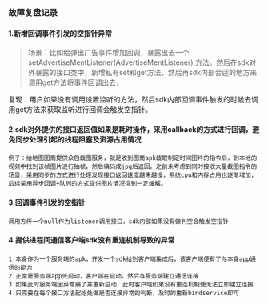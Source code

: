### 故障复盘记录

#### 1.新增回调事件引发的空指针异常
> 场景：比如给弹出广告事件增加回调，暴露出去一个setAdvertiseMentListener(AdvertiseMentListener);方法。然后在sdk对外暴露的接口类中，新增私有set和get方法，然后再sdk内部合适的地方来调用get方法将事件回调出去，

复现：用户如果没有调用设置监听的方法，然后sdk内部回调事件触发的时候去调用get方法来获取监听进行回调会触发空指针。

#### 2.sdk对外提供的接口返回值如果是耗时操作，采用callback的方式进行回调，避免同步处理引起的线程阻塞及资源占用情况

```
例子：给地图图商提供众包截图服务，就是收到图商apk截取制定时间图片的指令后，到本地的视频中找到该帧图片进行抽帧，然后编码成jpg后返回。之前未考虑到同时接收大量截图指令的场景，采用同步的方式进行处理发现接口返回速度越来越慢，系统cpu和内存占用也逐渐增加，后续采用异步回调+队列的方式提供图片情况得到一定缓解。
```

#### 3.回调事件引发的空指针

```
调用方传一个null作为listener调用接口，sdk内部如果没有做判空会触发空指针
```

#### 4.提供进程间通信客户端sdk没有重连机制导致的异常

```
1.本身作为一个服务端的apk，开发一个sdk给到客户端集成后，该客户端便有了与本身app通信的能力
2.正常是服务端app先启动，客户端在启动，然后与服务端建立通信连接
3.如果此时服务端因异常崩了并重新启动，此时客户端如果没有重连机制便无法立即建立连接
4.只需要在每个接口方法起始处做是否连接异常的判断，及时的重新bindservice即可
```



